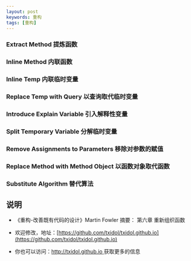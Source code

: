 ```yaml
---
layout: post
keywords: 重构
tags: [重构]
---
```


### Extract Method 提炼函数

### Inline Method 内联函数

### Inline Temp 内联临时变量

### Replace Temp with Query 以查询取代临时变量

### Introduce Explain Variable 引入解释性变量

### Split Temporary Variable 分解临时变量 

### Remove Assignments to Parameters 移除对参数的赋值

### Replace Method with Method Object 以函数对象取代函数

### Substitute Algorithm 替代算法



说明
----
- 《重构-改善既有代码的设计》Martin Fowler 摘要： 第六章 重新组织函数

- 欢迎修改，地址：[https://github.com/txidol/txidol.github.io](https://github.com/txidol/txidol.github.io)

- 你也可以访问：[http://txidol.github.io ](http://txidol.github.io) 获取更多的信息
